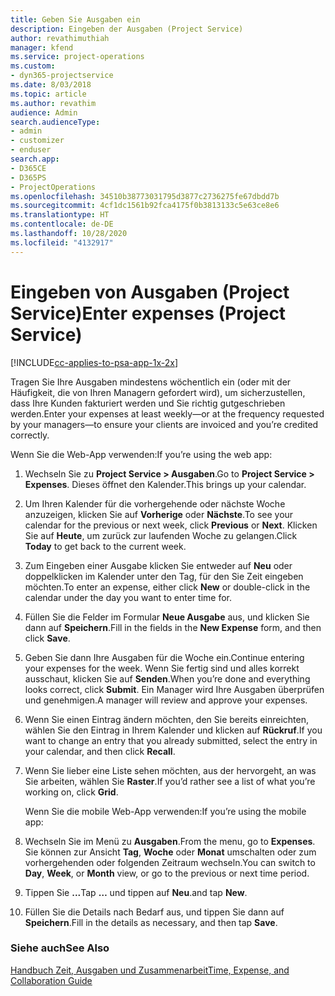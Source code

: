 ```yaml
---
title: Geben Sie Ausgaben ein
description: Eingeben der Ausgaben (Project Service)
author: revathimuthiah
manager: kfend
ms.service: project-operations
ms.custom:
- dyn365-projectservice
ms.date: 8/03/2018
ms.topic: article
ms.author: revathim
audience: Admin
search.audienceType:
- admin
- customizer
- enduser
search.app:
- D365CE
- D365PS
- ProjectOperations
ms.openlocfilehash: 34510b38773031795d3877c2736275fe67dbdd7b
ms.sourcegitcommit: 4cf1dc1561b92fca4175f0b3813133c5e63ce8e6
ms.translationtype: HT
ms.contentlocale: de-DE
ms.lasthandoff: 10/28/2020
ms.locfileid: "4132917"
---
```

# <a name="enter-expenses-project-service"></a><span data-ttu-id="85b38-103">Eingeben von Ausgaben (Project Service)</span><span class="sxs-lookup"><span data-stu-id="85b38-103">Enter expenses (Project Service)</span></span>

[!INCLUDE[cc-applies-to-psa-app-1x-2x](../includes/cc-applies-to-psa-app-1x-2x.md)]

<span data-ttu-id="85b38-104">Tragen Sie Ihre Ausgaben mindestens wöchentlich ein (oder mit der Häufigkeit, die von Ihren Managern gefordert wird), um sicherzustellen, dass Ihre Kunden fakturiert werden und Sie richtig gutgeschrieben werden.</span><span class="sxs-lookup"><span data-stu-id="85b38-104">Enter your expenses at least weekly—or at the frequency requested by your managers—to ensure your clients are invoiced and you’re credited correctly.</span></span>  
  
 <span data-ttu-id="85b38-105">Wenn Sie die Web-App verwenden:</span><span class="sxs-lookup"><span data-stu-id="85b38-105">If you’re using the web app:</span></span>  
  
1. <span data-ttu-id="85b38-106">Wechseln Sie zu **Project Service > Ausgaben**.</span><span class="sxs-lookup"><span data-stu-id="85b38-106">Go to **Project Service > Expenses**.</span></span> <span data-ttu-id="85b38-107">Dieses öffnet den Kalender.</span><span class="sxs-lookup"><span data-stu-id="85b38-107">This brings up your calendar.</span></span>  
  
2. <span data-ttu-id="85b38-108">Um Ihren Kalender für die vorhergehende oder nächste Woche anzuzeigen, klicken Sie auf **Vorherige** oder **Nächste**.</span><span class="sxs-lookup"><span data-stu-id="85b38-108">To see your calendar for the previous or next week, click **Previous** or **Next**.</span></span> <span data-ttu-id="85b38-109">Klicken Sie auf **Heute**, um zurück zur laufenden Woche zu gelangen.</span><span class="sxs-lookup"><span data-stu-id="85b38-109">Click **Today** to get back to the current week.</span></span>  
  
3. <span data-ttu-id="85b38-110">Zum Eingeben einer Ausgabe klicken Sie entweder auf **Neu** oder doppelklicken im Kalender unter den Tag, für den Sie Zeit eingeben möchten.</span><span class="sxs-lookup"><span data-stu-id="85b38-110">To enter an expense, either click **New** or double-click in the calendar under the day you want to enter time for.</span></span>  
  
4. <span data-ttu-id="85b38-111">Füllen Sie die Felder im Formular **Neue Ausgabe** aus, und klicken Sie dann auf **Speichern**.</span><span class="sxs-lookup"><span data-stu-id="85b38-111">Fill in the fields in the **New Expense** form, and then click **Save**.</span></span>  
  
5. <span data-ttu-id="85b38-112">Geben Sie dann Ihre Ausgaben für die Woche ein.</span><span class="sxs-lookup"><span data-stu-id="85b38-112">Continue entering your expenses for the week.</span></span> <span data-ttu-id="85b38-113">Wenn Sie fertig sind und alles korrekt ausschaut, klicken Sie auf **Senden**.</span><span class="sxs-lookup"><span data-stu-id="85b38-113">When you’re done and everything looks correct, click **Submit**.</span></span> <span data-ttu-id="85b38-114">Ein Manager wird Ihre Ausgaben überprüfen und genehmigen.</span><span class="sxs-lookup"><span data-stu-id="85b38-114">A manager will review and approve your expenses.</span></span>  
  
6. <span data-ttu-id="85b38-115">Wenn Sie einen Eintrag ändern möchten, den Sie bereits einreichten, wählen Sie den Eintrag in Ihrem Kalender und klicken auf **Rückruf**.</span><span class="sxs-lookup"><span data-stu-id="85b38-115">If you want to change an entry that you already submitted, select the entry in your calendar, and then click **Recall**.</span></span>  
  
7. <span data-ttu-id="85b38-116">Wenn Sie lieber eine Liste sehen möchten, aus der hervorgeht, an was Sie arbeiten, wählen Sie **Raster**.</span><span class="sxs-lookup"><span data-stu-id="85b38-116">If you’d rather see a list of what you’re working on, click **Grid**.</span></span>  
  
   <span data-ttu-id="85b38-117">Wenn Sie die mobile Web-App verwenden:</span><span class="sxs-lookup"><span data-stu-id="85b38-117">If you’re using the mobile app:</span></span>  
  
8. <span data-ttu-id="85b38-118">Wechseln Sie im Menü zu **Ausgaben**.</span><span class="sxs-lookup"><span data-stu-id="85b38-118">From the menu, go to **Expenses**.</span></span>     <span data-ttu-id="85b38-119">Sie können zur Ansicht **Tag**, **Woche** oder **Monat** umschalten oder zum vorhergehenden oder folgenden Zeitraum wechseln.</span><span class="sxs-lookup"><span data-stu-id="85b38-119">You can switch to **Day**, **Week**, or **Month** view, or go to the previous or next time period.</span></span>  
  
9. <span data-ttu-id="85b38-120">Tippen Sie **...**</span><span class="sxs-lookup"><span data-stu-id="85b38-120">Tap **…**</span></span> <span data-ttu-id="85b38-121">und tippen auf **Neu**.</span><span class="sxs-lookup"><span data-stu-id="85b38-121">and tap **New**.</span></span>  
  
10. <span data-ttu-id="85b38-122">Füllen Sie die Details nach Bedarf aus, und tippen Sie dann auf **Speichern**.</span><span class="sxs-lookup"><span data-stu-id="85b38-122">Fill in the details as necessary, and then tap **Save**.</span></span>  
  
### <a name="see-also"></a><span data-ttu-id="85b38-123">Siehe auch</span><span class="sxs-lookup"><span data-stu-id="85b38-123">See Also</span></span>  
 [<span data-ttu-id="85b38-124">Handbuch Zeit, Ausgaben und Zusammenarbeit</span><span class="sxs-lookup"><span data-stu-id="85b38-124">Time, Expense, and Collaboration Guide</span></span>](../psa/time-expense-collaboration-guide.md)
